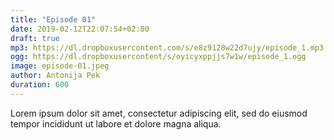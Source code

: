 ```yaml
---
title: "Episode 01"
date: 2019-02-12T22:07:54+02:00
draft: true
mp3: https://dl.dropboxusercontent.com/s/e8z9128w22d7ujy/episode_1.mp3
ogg: https://dl.dropboxusercontent/s/oyicyxppjjs7w1w/episode_1.ogg
image: episode-01.jpeg
author: Antonija Pek
duration: 600
---
```

Lorem ipsum dolor sit amet, consectetur adipiscing elit, sed do eiusmod tempor incididunt ut labore et dolore magna aliqua.